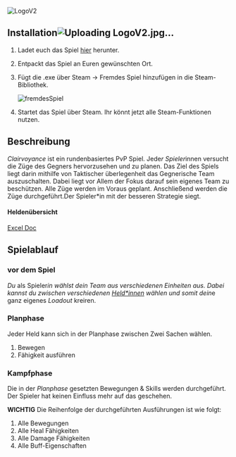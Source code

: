 ![LogoV2](https://user-images.githubusercontent.com/48796243/154684891-e2f958e8-7ee3-4098-8288-6993564e6bf1.jpg)



## Installation![Uploading LogoV2.jpg…]()


1. Ladet euch das Spiel [hier](https://github.com/MauriceHuchler/Clairvoyance/blob/main/Clairvoyance.zip) herunter.

2. Entpackt das Spiel an Euren gewünschten Ort.

3. Fügt die .exe über Steam -> Fremdes Spiel hinzufügen in die Steam-Bibliothek.
 
   ![fremdesSpiel](https://user-images.githubusercontent.com/48796243/140915285-3319f40c-3873-4dcb-bfd4-b670b6b3b3f1.png)
   
4. Startet das Spiel über Steam. Ihr könnt jetzt alle Steam-Funktionen nutzen.


  

## Beschreibung
*Clairvoyance* ist ein rundenbasiertes PvP Spiel. Jede*r Spieler*innen versucht die Züge des Gegners hervorzusehen und zu planen.
Das Ziel des Spiels liegt darin mithilfe von Taktischer überlegenheit das Gegnerische Team auszuschalten. Dabei liegt vor Allem der Fokus darauf sein eigenes Team zu beschützen. 
Alle Züge werden im Voraus geplant. Anschließend werden die Züge durchgeführt.Der Spieler*in mit der besseren Strategie siegt.

#### Heldenübersicht
[Excel Doc](https://hsfurtwangende-my.sharepoint.com/:x:/g/personal/maurice_huchler_associate_hs-furtwangen_de/EUSvx3w8PEBLmGTC0bD9GHcBrp8Vm50Up4syzOBZ8Qu-ww?e=uMNbwb)
## Spielablauf
### vor dem Spiel
*Du* als Spieler*in wählst dein Team aus verschiedenen Einheiten aus. Dabei kannst du zwischen verschiedenen *[Held*innen](docs/Characters.md)* wählen und somit dein*e ganz eigenes *Loadout* kreiren.

### Planphase
Jeder Held kann sich in der Planphase zwischen Zwei Sachen wählen.

1. Bewegen
2. Fähigkeit ausführen
   
### Kampfphase
Die in der *Planphase* gesetzten Bewegungen & Skills werden durchgeführt. Der Spieler hat keinen Einfluss mehr auf das geschehen.

**WICHTIG** Die Reihenfolge der durchgeführten Ausführungen ist wie folgt:
   
   1. Alle Bewegungen
   2. Alle Heal Fähigkeiten
   3. Alle Damage Fähigkeiten
   4. Alle Buff-Eigenschaften
   




